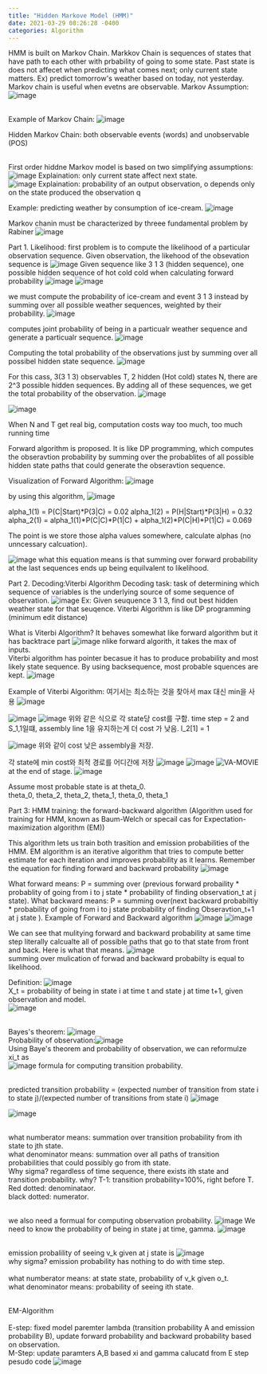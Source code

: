 ```yaml
---
title: "Hidden Markove Model (HMM)"
date: 2021-03-29 08:26:28 -0400
categories: Algorithm
---
```


HMM is built on Markov Chain.  Markkov Chain is sequences of states that have path to each other with prbability of going to some state.  Past state is does not affecet when predicting what comes next; only current state matters.  Ex)  predict tomorrow's weather based on today, not yesterday.  
Markov chain is useful when evetns are observable.
Markov Assumption: ![image](https://user-images.githubusercontent.com/36841216/112824671-cbf94480-90c5-11eb-9143-a580e6245d18.png)

<br/>Example of Markov Chain:  ![image](https://user-images.githubusercontent.com/36841216/112824769-e501f580-90c5-11eb-9704-8ab74cea9b68.png)

Hidden Markov Chain: both observable events (words) and unobservable (POS)

<br/>First order hiddne Markov model is based on two simplifying assumptions:
![image](https://user-images.githubusercontent.com/36841216/112825096-4de96d80-90c6-11eb-8834-796a43ad6173.png)
Explaination: only current state affect next state.
<br/>
![image](https://user-images.githubusercontent.com/36841216/112825105-52158b00-90c6-11eb-8a78-bbf72498b9c4.png)
Explaination: probability of an output observation, o depends only on the state produced the observation q

Example:  predicting weather by consumption of ice-cream.
![image](https://user-images.githubusercontent.com/36841216/112826035-7160e800-90c7-11eb-8505-7da72661f180.png)

Markov chanin must be characterized by threee fundamental problem by Rabiner
![image](https://user-images.githubusercontent.com/36841216/112825612-f39cdc80-90c6-11eb-8626-c1e40d553d3f.png)

Part 1. Likelihood:  first problem is to compute the likelihood of a particular observation sequence. 
Given observation, the likehood of the obsevation sequence is  ![image](https://user-images.githubusercontent.com/36841216/112826908-9570f900-90c8-11eb-9fdf-02cee651d0c4.png)
Given sequence like 3 1 3 (hidden sequence), one possible hidden sequence of hot cold cold when calculating forward probability
![image](https://user-images.githubusercontent.com/36841216/112827037-c2251080-90c8-11eb-81af-ee8f8856d3a9.png)
![image](https://user-images.githubusercontent.com/36841216/112827061-ce10d280-90c8-11eb-8ad3-4115e5c39aa7.png)

we must compute the probability of ice-cream and event 3 1 3 instead by summing over all possible weather sequences, weighted by their probability.
![image](https://user-images.githubusercontent.com/36841216/112827314-221bb700-90c9-11eb-9af8-6aa68378b0ee.png)

computes joint probability of being in a particualr weather sequence and generate a particualr sequence.
![image](https://user-images.githubusercontent.com/36841216/112827340-2c3db580-90c9-11eb-8e3c-29bdc3ce4c89.png)

Computing the total probability of the observations just by summing over all possibel hidden state sequence.
![image](https://user-images.githubusercontent.com/36841216/112827684-a3734980-90c9-11eb-890a-75f638fbec29.png)

For this cass, 3(3 1 3) observables T, 2 hidden (Hot cold) states N, there are 2^3 possible hidden sequences.  By adding all of these sequences, we get the total probability of the observation.
![image](https://user-images.githubusercontent.com/36841216/112829050-863f7a80-90cb-11eb-9cb5-74330c2b4a55.png)

![image](https://user-images.githubusercontent.com/36841216/112827900-efbe8980-90c9-11eb-9a92-1593d945affc.png)

When N and T get real big, computation costs way too much, too much running time

Forward algorithm is proposed.  It is like DP programming, which computes the obseravtion probability by summing over the probablites of all possible hidden state paths that could generate the obseravtion sequence.  

Visualization of Forward Algorithm:
![image](https://user-images.githubusercontent.com/36841216/112829527-344b2480-90cc-11eb-8363-917d1c63cfe9.png)

by using this algorithm, ![image](https://user-images.githubusercontent.com/36841216/112829899-c3583c80-90cc-11eb-8496-63a08d87a63b.png)

alpha_1(1) = P(C|Start)*P(3|C) = 0.02
alpha_1(2) = P(H|Start)*P(3|H) = 0.32 
alpha_2(1) = alpha_1(1)*P(C|C)*P(1|C) + alpha_1(2)*P(C|H)*P(1|C) = 0.069  

The point is we store those alpha values somewhere, calculate alphas (no unncessary calcuation).

![image](https://user-images.githubusercontent.com/36841216/112831241-a1f85000-90ce-11eb-9d4f-89eccae1446a.png)
what this equation means is that summing over forward probability at the last sequences ends up being equilvalent to likelihood.



Part 2. Decoding:Viterbi Algorithm
Decoding task: task of determining which sequence of variables is the underlying source of some sequence of observation.
![image](https://user-images.githubusercontent.com/36841216/112831753-5db97f80-90cf-11eb-93ac-4dfe65fe80e7.png)
Ex: Given seuquence 3 1 3, find out best hidden weather state for that seuqence.
Viterbi Algorithm is like DP programming (minimum edit distance)

What is Viterbi Algorithm?
It behaves somewhat like forward algorithm but it has backtrace part
![image](https://user-images.githubusercontent.com/36841216/112835758-ac1d4d00-90d4-11eb-8739-048ac03d4f6a.png)
nlike forward algorith, it takes the max of inputs.  
Viterbi algorithm has pointer becasue it has to produce probability and most likely state sequence.  By using backsequence, most probable squences are kept.
![image](https://user-images.githubusercontent.com/36841216/112835722-9f005e00-90d4-11eb-84ec-a7d3718bed58.png)

Example of Viterbi Algorithm: 여기서는 최소하는 것을 찾아서 max 대신 min을 사용
![image](https://user-images.githubusercontent.com/36841216/112836069-12a26b00-90d5-11eb-81a6-c45ee865a2d3.png)

![image](https://user-images.githubusercontent.com/36841216/112836111-1e8e2d00-90d5-11eb-9b8d-9006aa89c7a5.png)
![image](https://user-images.githubusercontent.com/36841216/112836585-c277d880-90d5-11eb-8fe2-600b1372c55e.png)
위와 같은 식으로 각 state당 cost를 구함.  time step = 2 and S_1,1일떄, assembly line 1을 유지하는게 더 cost 가 낮음.
l_2[1] = 1

![image](https://user-images.githubusercontent.com/36841216/112836896-24384280-90d6-11eb-930b-34cd379eb1fb.png)
위와 같이 cost 낮은 assembly을 저장.

각 state에 min cost와 최적 경로를 어디간에 저장
![image](https://user-images.githubusercontent.com/36841216/112837187-87c27000-90d6-11eb-994a-cdd24cc43449.png)
![image](https://user-images.githubusercontent.com/36841216/112837201-8d1fba80-90d6-11eb-9813-aebfb4a9d120.png)
![VA-MOVIE](https://user-images.githubusercontent.com/36841216/112837582-08816c00-90d7-11eb-9363-b5d252b019c6.GIF)
at the end of stage.
![image](https://user-images.githubusercontent.com/36841216/112837712-2ea70c00-90d7-11eb-8e6b-db8daddf4017.png)

Assume most probable state is at theta_0.  
theta_0, theta_2, theta_2, theta_1, theta_0, theta_1 

Part 3: HMM training: the forward-backward algorithm (Algorithm used for training for HMM, known as Baum-Welch or specail cas for Expectation-maximization algorithm (EM))

This algorithm lets us train both trasition and emission probabilities of the HMM.
EM algorithm is an iterative algorithm that tries to compute better estimate for each iteration and improves probability as it learns.
Remember the equation for finding forward and backward probability
![image](https://user-images.githubusercontent.com/36841216/112934363-93f11080-915c-11eb-80c4-3f0a6fb2f070.png)

What forward means: 
P =  summing over (previous forward probaility * probablity of going from i to j state * probability of finding observation_t at j state).
What backward means: 
P = summing over(next backward probabiltiy * probability of going from i to j state probability of finding Obseravtion_t+1 at j state ).
Example of Forward and Backward algorithm
![image](https://user-images.githubusercontent.com/36841216/112935558-f814d400-915e-11eb-8fb3-f56a06a79bcd.png)
![image](https://user-images.githubusercontent.com/36841216/112935695-3a3e1580-915f-11eb-9dab-2c94299a0210.png)

We can see that mulitying forward and backward probability at same time step literally calcualte all of possible paths that go to that state from front and back. Here is what that means.
![image](https://user-images.githubusercontent.com/36841216/112935901-ae78b900-915f-11eb-896b-648f962aaf86.png)
<br/>summing over mulication of forwad and backward probabilty is equal to likelihood.

Definition: ![image](https://user-images.githubusercontent.com/36841216/112951967-e6d7c180-9176-11eb-9be6-f95af75e47e7.png)
<br/>X_t = probability of being in state i at time t and state j at time t+1, given observation and model.
<br/>![image](https://user-images.githubusercontent.com/36841216/112952133-21d9f500-9177-11eb-80e0-af7b661042e4.png)

<br/>Bayes's theorem:  ![image](https://user-images.githubusercontent.com/36841216/112950981-d7a44400-9175-11eb-9b03-0cf257e86d2f.png)
<br/>Probability of observation:![image](https://user-images.githubusercontent.com/36841216/112952343-58b00b00-9177-11eb-81df-2d5a61ecc9ab.png)
<br/>Using Baye's theorem and probability of observation, we can reformulze xi_t as 
<br/>![image](https://user-images.githubusercontent.com/36841216/112952479-7ed5ab00-9177-11eb-91cb-faf5b8204abc.png)
formula for computing transition probability.

<br/>predicted transition probability = (expected number of transition from state i to state j)/(expected number of transitions from state i)
![image](https://user-images.githubusercontent.com/36841216/112954802-b6dded80-9179-11eb-9399-bd1363a9e53a.png)

![image](https://user-images.githubusercontent.com/36841216/112956733-b7778380-917b-11eb-8b8d-4e09bbbdf56a.png)

<br/> what numberator means: summation over transition probability from ith state to jth state.
<br/> what denominator means: summation over all paths of transition probabilities that could possibly go from ith state.
<br/> Why sigma? regardless of time sequence, there exists ith state and transition probability. why? T-1: transition probability=100%, right before T. 
<br/>Red dotted: denominataor.
<br/>black dotted: numerator.

<br/> we also need a formual for computing observation probability.
![image](https://user-images.githubusercontent.com/36841216/112955334-45eb0580-917a-11eb-908a-75df8d5cf345.png)
We need to know the probability of being in state j at time, gamma.
![image](https://user-images.githubusercontent.com/36841216/112955942-e4776680-917a-11eb-8f13-ec632e3cd371.png)

<br/> emission probalility of seeing v_k given at j state is ![image](https://user-images.githubusercontent.com/36841216/112956191-27d1d500-917b-11eb-8663-6ab8fb221847.png)
<br/> why sigma? emission probability has nothing to do with time step.  
<br/> what numberator means: at state state, probability of v_k given o_t.
<br/> what denominator means: probability of seeing ith state.

<br/> EM-Algorithm  
<br/> E-step: fixed model paremter lambda (transition probability A and emission probability B), update forward probability and backward probability based on observation.
<br/> M-Step: update paramters A,B based xi and gamma calucatd from E step
<br/> pesudo code
![image](https://user-images.githubusercontent.com/36841216/112960364-4fc33780-917f-11eb-8b18-c60836b09344.png)


